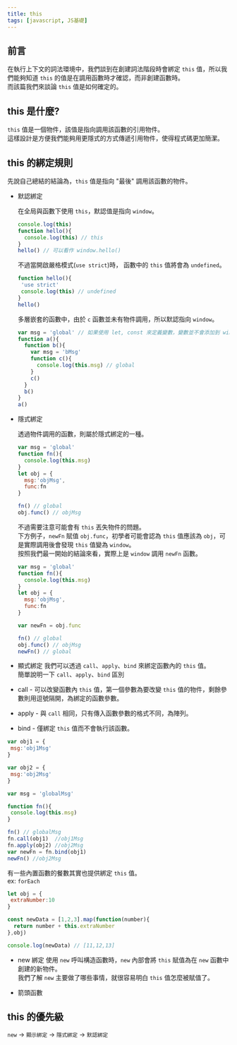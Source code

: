 ```yaml
---
title: this
tags: [javascript, JS基礎]
---
```


## 前言

在執行上下文的詞法環境中，我們談到在創建詞法階段時會綁定 `this` 值，所以我們能夠知道 `this` 的值是在調用函數時才確認，而非創建函數時。  
而該篇我們來談論 `this` 值是如何確定的。

## this 是什麼?
`this` 值是一個物件，該值是指向調用該函數的引用物件。  
這樣設計是方便我們能夠用更隱式的方式傳遞引用物件，使得程式碼更加簡潔。  


## this 的綁定規則
先說自己總結的結論為，`this` 值是指向 "最後" 調用該函數的物件。  

- 默認綁定

  在全局與函數下使用 `this`，默認值是指向 `window`。
  ```js
  console.log(this)
  function hello(){
    console.log(this) // this
  }
  hello() // 可以看作 window.hello()
  ``` 
  不過當開啟嚴格模式(`use strict`)時， 函數中的 `this` 值將會為 `undefined`。  

   ```js
  function hello(){
    'use strict'
    console.log(this) // undefined
  }
  hello()
  ``` 
  多層嵌套的函數中，由於 `c` 函數並未有物件調用，所以默認指向 `window`。  
  ```js
  var msg = 'global' // 如果使用 let, const 來定義變數，變數並不會添加到 window 上
  function a(){
    function b(){
      var msg = 'bMsg'
      function c(){
        console.log(this.msg) // global
      }
      c()
    }
    b()
  }
  a()
  ```
- 隱式綁定

  透過物件調用的函數，則屬於隱式綁定的一種。  
  ```js
  var msg = 'global'
  function fn(){
    console.log(this.msg)
  }
  let obj = {
    msg:'objMsg',
    func:fn
  }
  
  fn() // global
  obj.func() // objMsg
  ```

  不過需要注意可能會有 `this` 丟失物件的問題。  
  下方例子，`newFn` 賦值 `obj.func`，初學者可能會認為 `this` 值應該為 `obj`，可是實際調用後會發現 `this` 值變為 `window`。  
  按照我們最一開始的結論來看，實際上是 `window` 調用 `newFn` 函數。   
  ```js
  var msg = 'global'
  function fn(){
    console.log(this.msg)
  }
  let obj = {
    msg:'objMsg',
    func:fn
  }

  var newFn = obj.func

  fn() // global
  obj.func() // objMsg
  newFn() // global
  ```
- 顯式綁定
 我們可以透過 `call`、`apply`、`bind` 來綁定函數內的 `this` 值。  
 簡單說明一下 `call`、`apply`、`bind` 區別
 - call - 可以改變函數內 `this` 值，第一個參數為要改變 `this` 值的物件，剩餘參數則用逗號隔開，為綁定的函數參數。  
 - apply - 與 `call` 相同，只有傳入函數參數的格式不同，為陣列。  
 - bind - 僅綁定 `this` 值而不會執行該函數。  


 ```js
 var obj1 = {
  msg:'obj1Msg'
 }

 var obj2 = {
  msg:'obj2Msg'
 }
 
 var msg = 'globalMsg'

 function fn(){
  console.log(this.msg)
 }
 
 fn() // globalMsg
 fn.call(obj1)  //obj1Msg
 fn.apply(obj2) //obj2Msg
 var newFn = fn.bind(obj1)
 newFn() //obj2Msg

 ```

 有一些內置函數的餐數其實也提供綁定 `this` 值。  
 ex: `forEach`
 ```js
 let obj = {
  extraNumber:10
 }
 
 const newData = [1,2,3].map(function(number){
   return number + this.extraNumber
 },obj)

 console.log(newData) // [11,12,13]
 ```

- new 綁定
使用 `new` 呼叫構造函數時，`new` 內部會將 `this` 賦值為在 `new` 函數中創建的新物件。  
我們了解 `new` 主要做了哪些事情，就很容易明白 `this` 值怎麼被賦值了。  


- 箭頭函數



## this 的優先級

`new` -> `顯示綁定` -> `隱式綁定` -> `默認綁定`